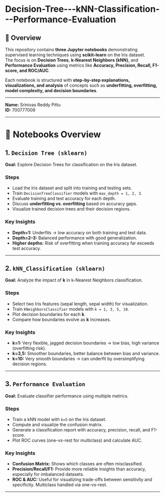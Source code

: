 # Decision-Tree---kNN-Classification---Performance-Evaluation

## 📝 Overview  
This repository contains **three Jupyter notebooks** demonstrating supervised learning techniques using **scikit-learn** on the Iris dataset.  
The focus is on **Decision Trees**, **k-Nearest Neighbors (kNN)**, and **Performance Evaluation** using metrics like **Accuracy, Precision, Recall, F1-score, and ROC/AUC**.  

Each notebook is structured with **step-by-step explanations, visualizations, and analysis** of concepts such as **underfitting, overfitting, model complexity, and decision boundaries**.

---

**Name:** Srinivas Reddy Pittu  
**ID:** 700777009  

---

# 📘 Notebooks Overview  

## 1. `Decision Tree (sklearn)`  
**Goal:** Explore Decision Trees for classification on the Iris dataset.  

### Steps  
- Load the Iris dataset and split into training and testing sets.  
- Train `DecisionTreeClassifier` models with `max_depth = 1, 2, 3`.  
- Evaluate training and test accuracy for each depth.  
- Discuss **underfitting vs. overfitting** based on accuracy gaps.  
- Visualize trained decision trees and their decision regions.  

### Key Insights  
- **Depth=1:** Underfits → low accuracy on both training and test data.  
- **Depth=2–3:** Balanced performance with good generalization.  
- **Higher depths:** Risk of overfitting when training accuracy far exceeds test accuracy.  

---

## 2. `kNN_Classification (sklearn)`  
**Goal:** Analyze the impact of **k** in k-Nearest Neighbors classification.  

### Steps  
- Select two Iris features (sepal length, sepal width) for visualization.  
- Train `KNeighborsClassifier` models with `k = 1, 3, 5, 10`.  
- Plot decision boundaries for each **k**.  
- Compare how boundaries evolve as **k** increases.  

### Key Insights  
- **k=1:** Very flexible, jagged decision boundaries → low bias, high variance (overfitting risk).  
- **k=3,5:** Smoother boundaries, better balance between bias and variance.  
- **k=10:** Very smooth boundaries → can underfit by oversimplifying decision regions.  

---

## 3. `Performance Evaluation`  
**Goal:** Evaluate classifier performance using multiple metrics.  

### Steps  
- Train a kNN model with `k=5` on the Iris dataset.  
- Compute and visualize the confusion matrix.  
- Generate a classification report with accuracy, precision, recall, and F1-score.  
- Plot ROC curves (one-vs-rest for multiclass) and calculate AUC.  

### Key Insights  
- **Confusion Matrix:** Shows which classes are often misclassified.  
- **Precision/Recall/F1:** Provide more reliable insights than accuracy, especially for imbalanced datasets.  
- **ROC & AUC:** Useful for visualizing trade-offs between sensitivity and specificity. Multiclass handled via one-vs-rest.  

---

